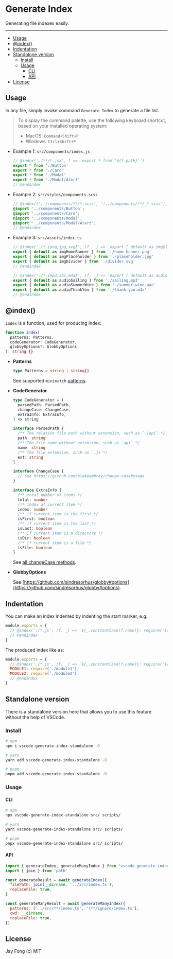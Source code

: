 # Generate Index

Generating file indexes easily.

---

<!-- TOC depthFrom:2 -->

- [Usage](#usage)
- [@index()](#index)
- [Indentation](#indentation)
- [Standalone version](#standalone-version)
  - [Install](#install)
  - [Usage](#usage-1)
    - [CLI](#cli)
    - [API](#api)
- [License](#license)

<!-- /TOC -->

## Usage

In any file, simply invoke command `Generate Index` to generate a file list.

> To display the command palette, use the following keyboard shortcut, based on your installed operating system:
>
> - MacOS: `Command+Shift+P`
> - Windows: `Ctrl+Shift+P`

- Example 1: `src/components/index.js`

  ```js
  // @index('./**/*.jsx', f => `export * from '${f.path}'`)
  export * from './Button'
  export * from './Card'
  export * from './Modal'
  export * from './Modal/Alert'
  // @endindex
  ```

- Example 2: `src/styles/components.scss`

  ```scss
  // @index(['../components/**/*.scss', '!../components/**/_*.scss'], f => `@import '${f.path}';`)
  @import '../components/Button';
  @import '../components/Card';
  @import '../components/Modal';
  @import '../components/Modal/Alert';
  // @endindex
  ```

- Example 3: `src/assets/index.ts`

  ```js
  // @index('./*.{png,jpg,svg}', (f, _) => `export { default as img${_.pascalCase(f.name)} } from '${f.path}${f.ext}'`)
  export { default as imgHomeBanner } from './home-banner.png'
  export { default as imgPlaceholder } from './placeholder.jpg'
  export { default as imgDivider } from './divider.svg'
  // @endindex

  // @index('./*.{mp3,aac,m4a}', (f, _) => `export { default as audio${_.pascalCase(f.name)} } from '${f.path}${f.ext}'`)
  export { default as audioSailing } from './sailing.mp3'
  export { default as audioSummerWine } from './summer-wine.aac'
  export { default as audioThankYou } from './thank-you.m4a'
  // @endindex
  ```

## @index()

`index` is a function, used for producing index:

```ts
function index(
  patterns: Patterns,
  codeGenerator: CodeGenerator,
  globbyOptions?: GlobbyOptions,
): string {}
```

- **Patterns**

  ```ts
  type Patterns = string | string[]
  ```

  See supported `minimatch` [patterns](https://github.com/isaacs/minimatch#usage).

- **CodeGenerator**

  ```ts
  type CodeGenerator = (
    parsedPath: ParsedPath,
    changeCase: ChangeCase,
    extraInfo: ExtraInfo,
  ) => string

  interface ParsedPath {
    /** The relative file path without extension, such as `./api` */
    path: string
    /** The file name without extension, such as `api` */
    name: string
    /** The file extension, such as `.js`*/
    ext: string
  }

  interface ChangeCase {
    // See https://github.com/blakeembrey/change-case#usage
  }

  interface ExtraInfo {
    /** total number of items */
    total: number
    /** index of current item */
    index: number
    /** if current item is the first */
    isFirst: boolean
    /** if current item is the last */
    isLast: boolean
    /** if current item is a directory */
    isDir: boolean
    /** if current item is a file */
    isFile: boolean
  }
  ```

  See [all changeCase methods](https://github.com/blakeembrey/change-case#usage).

- **GlobbyOptions**

  See [https://github.com/sindresorhus/globby#options](https://github.com/sindresorhus/globby#options).

## Indentation

You can make an index indented by indenting the start marker, e.g.

```js
module.exports = {
  // @index('./*.js', (f, _) => `${_.constantCase(f.name)}: require('${f.path}'),`)
  // @endindex
}
```

The produced index like as:

```js
module.exports = {
  // @index('./*.js', (f, _) => `${_.constantCase(f.name)}: require('${f.path}'),`)
  MODULE1: require('./module1'),
  MODULE2: require('./module2'),
  // @endindex
}
```

## Standalone version

There is a standalone version here that allows you to use this feature without the help of VSCode.

### Install

```bash
# npm
npm i vscode-generate-index-standalone -D

# yarn
yarn add vscode-generate-index-standalone -D

# pnpm
pnpm add vscode-generate-index-standalone -D
```

### Usage

#### CLI

```bash
# npm
npx vscode-generate-index-standalone src/ scripts/

# yarn
yarn vscode-generate-index-standalone src/ scripts/

# pnpm
pnpx vscode-generate-index-standalone src/ scripts/
```

#### API

```js
import { generateIndex, generateManyIndex } from 'vscode-generate-index-standalone'
import { join } from 'path'

const generateResult = await generateIndex({
  filePath: join(__dirname, '../src/index.ts'),
  replaceFile: true,
}

const generateManyResult = await generateManyIndex({
  patterns: ['../src/**/index.ts', '!**/ignore/index.ts'],
  cwd: __dirname,
  replaceFile: true,
})
```

## License

Jay Fong (c) MIT
